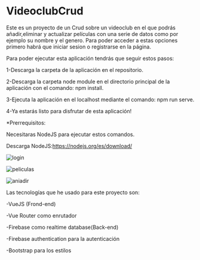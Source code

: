 # VideoclubCrud

Este es un proyecto de un Crud sobre un videoclub en el que podrás añadir,eliminar y actualizar películas con una serie de datos como por ejemplo su nombre y el genero.
Para poder acceder a estas opciones primero habrá que iniciar sesion o registrarse en la página.

Para poder ejecutar esta aplicación tendrás que seguir estos pasos:

1-Descarga la carpeta de la aplicación en el repositorio.

2-Descarga la carpeta node module en el directorio principal de la aplicación con el comando: npm install.

3-Ejecuta la aplicación en el localhost mediante el comando: npm run serve.

4-Ya estarás listo para disfrutar de esta aplicación!

*Prerrequisitos:

Necesitaras NodeJS para ejecutar estos comandos.

Descarga NodeJS:https://nodejs.org/es/download/


![login](https://user-images.githubusercontent.com/48284756/119232852-f21bed80-bb26-11eb-81d4-2220e297251c.jpg)


![peliculas](https://user-images.githubusercontent.com/48284756/119233007-52129400-bb27-11eb-82a1-0c988986560c.jpg)


![aniadir](https://user-images.githubusercontent.com/48284756/119233109-afa6e080-bb27-11eb-92d1-edf00294feb3.jpg)



Las tecnologías que he usado para este proyecto son:

-VueJS (Frond-end)

-Vue Router como enrutador

-Firebase como realtime database(Back-end)

-Firebase authentication para la autenticación

-Bootstrap para los estilos
